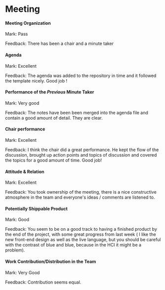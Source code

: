# Meeting


#### Meeting Organization

Mark: Pass

Feedback: There has been a chair and a minute taker


#### Agenda 

Mark: Excellent

Feedback: The agenda was added to the repository in time and it followed the template nicely. Good job !


#### Performance of the *Previous* Minute Taker


Mark: Very good

Feedback: The notes have been been merged into the agenda file and contain a good amount of detail. They are clear.


#### Chair performance

Mark: Excellent

Feedback: I think the chair did a great performance. He kept the flow of the discussion, brought up action points and topics of discussion and covered the topics for a good amount of time. Good job!


#### Attitude & Relation

Mark: Excellent

Feedback: You took ownership of the meeting, there is a nice constructive atmosphere in the team and everyone's ideas / comments are listened to.


#### Potentially Shippable Product

Mark: Good

Feedback: You seem to be on a good track to having a finished product by the end of the project, with some great progress from last week ( I like the new front-end design as well as the live language, but you should be careful with the contrast of blue and blue, because in the HCI it might be a problem).


#### Work Contribution/Distribution in the Team

Mark: Very Good

Feedback: Contribution seems equal.
